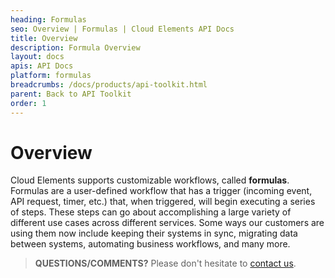```yaml
---
heading: Formulas
seo: Overview | Formulas | Cloud Elements API Docs
title: Overview
description: Formula Overview
layout: docs
apis: API Docs
platform: formulas
breadcrumbs: /docs/products/api-toolkit.html
parent: Back to API Toolkit
order: 1
---
```


# Overview

Cloud Elements supports customizable workflows, called __formulas__.  Formulas are a user-defined workflow that has a trigger (incoming event, API request, timer, etc.) that, when triggered, will begin executing a series of steps.  These steps can go about accomplishing a large variety of different use cases across different services.  Some ways our customers are using them now include keeping their systems in sync, migrating data between systems, automating business workflows, and many more.

> **QUESTIONS/COMMENTS?** Please don't hesitate to [contact us](mailto:support@cloud-elements.com).
